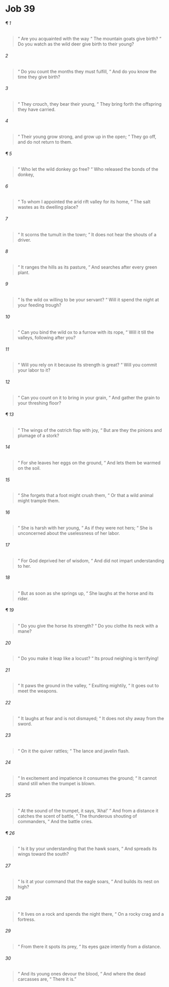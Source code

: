 # Job 39
###### ¶ 1
>  “ Are you acquainted with the way
>  “ The mountain goats give birth?
>  “ Do you watch as the wild deer give birth to their young?
###### 2
>  “ Do you count the months they must fulfill,
>  “ And do you know the time they give birth?
###### 3
>  “ They crouch, they bear their young,
>  “ They bring forth the offspring they have carried.
###### 4
>  “ Their young grow strong, and grow up in the open;
>  “ They go off, and do not return to them.
###### ¶ 5
>  “ Who let the wild donkey go free?
>  “ Who released the bonds of the donkey,
###### 6
>  “ To whom I appointed the arid rift valley for its home,
>  “ The salt wastes as its dwelling place?
###### 7
>  “ It scorns the tumult in the town;
>  “ It does not hear the shouts of a driver.
###### 8
>  “ It ranges the hills as its pasture,
>  “ And searches after every green plant.
###### 9
>  “ Is the wild ox willing to be your servant?
>  “ Will it spend the night at your feeding trough?
###### 10
>  “ Can you bind the wild ox to a furrow with its rope,
>  “ Will it till the valleys, following after you?
###### 11
>  “ Will you rely on it because its strength is great?
>  “ Will you commit your labor to it?
###### 12
>  “ Can you count on it to bring in your grain,
>  “ And gather the grain to your threshing floor?
###### ¶ 13
>  “ The wings of the ostrich flap with joy,
>  “ But are they the pinions and plumage of a stork?
###### 14
>  “ For she leaves her eggs on the ground,
>  “ And lets them be warmed on the soil.
###### 15
>  “ She forgets that a foot might crush them,
>  “ Or that a wild animal might trample them.
###### 16
>  “ She is harsh with her young,
>  “ As if they were not hers;
>  “ She is unconcerned about the uselessness of her labor.
###### 17
>  “ For God deprived her of wisdom,
>  “ And did not impart understanding to her.
###### 18
>  “ But as soon as she springs up,
>  “ She laughs at the horse and its rider.
###### ¶ 19
>  “ Do you give the horse its strength?
>  “ Do you clothe its neck with a mane?
###### 20
>  “ Do you make it leap like a locust?
>  “ Its proud neighing is terrifying!
###### 21
>  “ It paws the ground in the valley,
>  “ Exulting mightily,
>  “ It goes out to meet the weapons.
###### 22
>  “ It laughs at fear and is not dismayed;
>  “ It does not shy away from the sword.
###### 23
>  “ On it the quiver rattles;
>  “ The lance and javelin flash.
###### 24
>  “ In excitement and impatience it consumes the ground;
>  “ It cannot stand still when the trumpet is blown.
###### 25
>  “ At the sound of the trumpet, it says, ‘Aha!’
>  “ And from a distance it catches the scent of battle,
>  “ The thunderous shouting of commanders,
>  “ And the battle cries.
###### ¶ 26
>  “ Is it by your understanding that the hawk soars,
>  “ And spreads its wings toward the south?
###### 27
>  “ Is it at your command that the eagle soars,
>  “ And builds its nest on high?
###### 28
>  “ It lives on a rock and spends the night there,
>  “ On a rocky crag and a fortress.
###### 29
>  “ From there it spots its prey,
>  “ Its eyes gaze intently from a distance.
###### 30
>  “ And its young ones devour the blood,
>  “ And where the dead carcasses are,
>  “ There it is.”
